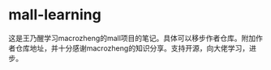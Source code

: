 # mall-learning
这是王乃醒学习macrozheng的mall项目的笔记。具体可以移步作者仓库。附加作者仓库地址，并十分感谢macrozheng的知识分享。支持开源，向大佬学习，进步。
